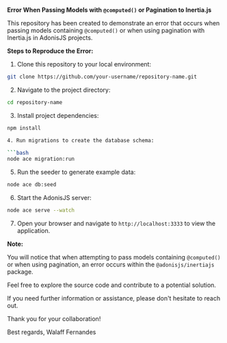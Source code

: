 **Error When Passing Models with `@computed()` or Pagination to Inertia.js**

This repository has been created to demonstrate an error that occurs when passing models containing `@computed()` or when using pagination with Inertia.js in AdonisJS projects.

**Steps to Reproduce the Error:**

1. Clone this repository to your local environment:

```bash
git clone https://github.com/your-username/repository-name.git
```

2. Navigate to the project directory:

```bash
cd repository-name
```

3. Install project dependencies:

```bash
npm install

4. Run migrations to create the database schema:

```bash
node ace migration:run
```

5. Run the seeder to generate example data:

```bash
node ace db:seed
```

6. Start the AdonisJS server:

```bash
node ace serve --watch
```

7. Open your browser and navigate to `http://localhost:3333` to view the application.

**Note:**

You will notice that when attempting to pass models containing `@computed()` or when using pagination, an error occurs within the `@adonisjs/inertiajs` package.

Feel free to explore the source code and contribute to a potential solution.

If you need further information or assistance, please don't hesitate to reach out.

Thank you for your collaboration!

Best regards,
Walaff Fernandes
